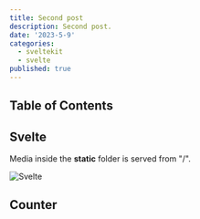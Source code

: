 ```yaml
---
title: Second post
description: Second post.
date: '2023-5-9'
categories:
  - sveltekit
  - svelte
published: true
---
```


<script> 
  import Counter from "./Counter.svelte"
</script>

## Table of Contents

## Svelte

Media inside the **static** folder is served from "/".

![Svelte](favicon.png)

## Counter

<Counter />
